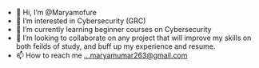 - 👋 Hi, I’m @Maryamofure
- 👀 I’m interested in Cybersecurity (GRC)
- 🌱 I’m currently learning beginner courses on Cybersecurity
- 💞️ I’m looking to collaborate on any project that will improve my skills on both feilds of study, and buff up my experience and resume.
- 📫 How to reach me ...maryamumar263@gmail.com

<!---
Maryamofure/Maryamofure is a ✨ special ✨ repository because its `README.md` (this file) appears on your GitHub profile.
You can click the Preview link to take a look at your changes.
--->

